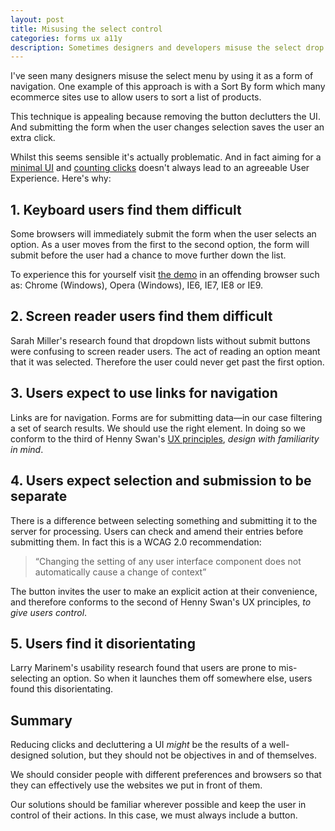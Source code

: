 ```yaml
---
layout: post
title: Misusing the select control
categories: forms ux a11y
description: Sometimes designers and developers misuse the select drop down control. Find out about the problems and how to solve in this article.
---
```


I've seen many designers misuse the select menu by using it as a form of navigation. One example of this approach is with a Sort By form which many ecommerce sites use to allow users to sort a list of products.

<!-- <div class="image" style="max-width: 320px;margin: 0 auto;">
	<figure>
		<img src="/assets/img/sortby.png" alt="Sort by select" width="100%">
		<figcaption>Sort by select box missing a submit button</figcaption>
	</figure>
</div> -->

This technique is appealing because removing the button declutters the UI. And submitting the form when the user changes selection saves the user an extra click.

Whilst this seems sensible it's actually problematic. And in fact aiming for a [minimal UI](http://uxmyths.com/post/115783813605/myth-34-simple-minimal) and [counting clicks](http://idyeah.com/blog/2012/06/stop-counting-clicks/) doesn't always lead to an agreeable User Experience. Here's why:

## 1. Keyboard users find them difficult

Some browsers will immediately submit the form when the user selects an option. As a user moves from the first to the second option, the form will submit before the user had a chance to move further down the list.

To experience this for yourself visit [the demo](http://html.cita.illinois.edu/script/onchange/onchange-example.php) in an offending browser such as:
Chrome (Windows), Opera (Windows), IE6, IE7, IE8 or IE9.

## 2. Screen reader users find them difficult

Sarah Miller's research found that dropdown lists without submit buttons were confusing to screen reader users. The act of reading an option meant that it was selected. Therefore the user could never get past the first option.

## 3. Users expect to use links for navigation

Links are for navigation. Forms are for submitting data&mdash;in our case filtering a set of search results. We should use the right element. In doing so we conform to the third of Henny Swan's [UX principles](https://www.smashingmagazine.com/2015/02/bbc-iplayer-accessibility-case-study/#ux-principles), *design with familiarity in mind*.

## 4. Users expect selection and submission to be separate

There is a difference between selecting something and submitting it to the server for processing. Users can check and amend their entries before submitting them. In fact this is a WCAG 2.0 recommendation:

> &ldquo;Changing the setting of any user interface component does not automatically cause a change of context&rdquo;

The button invites the user to make an explicit action at their convenience, and therefore conforms to the second of Henny Swan's UX principles, *to give users control*.

## 5. Users find it disorientating

Larry Marinem's usability research found that users are prone to mis-selecting an option. So when it launches them off somewhere else, users found this disorientating.

## Summary

Reducing clicks and decluttering a UI *might* be the results of a well-designed solution, but they should not be objectives in and of themselves.

We should consider people with different preferences and browsers so that they can effectively use the websites we put in front of them.

Our solutions should be familiar wherever possible and keep the user in control of their actions. In this case, we must always include a button.





<!-- <iframe width="100%" height="315" src="https://www.youtube.com/embed/rnKDDSo9Omk" frameborder="0" allowfullscreen></iframe> -->